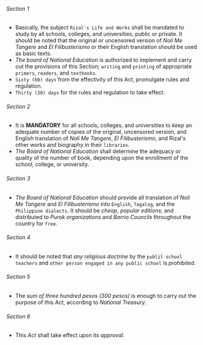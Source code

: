 ###### Section 1
- Basically, the subject `Rizal's Life and Works` shall be mandated to study by all schools, colleges, and universities, public or private. It should be noted that the original or uncensored version of *Noli Me Tangere* and *El Filibusterismo* or their English translation should be used as basic texts.
- *The board of National Education* is authorized to implement and carry out the provisions of this Section; `writing` and `printing` of appropriate `primers`, `readers`, and `textbooks`.
- `Sixty (60) days` from the effectivity of this Act, promulgate rules and regulation.
- `Thirty (30) days` for the rules and regulation to take effect.

###### Section 2
- It is **MANDATORY** for all schools, colleges, and universities to *keep* an adequate number of copies of the original, uncensored version, and English translation of *Noli Me Tangere*, *El Filibusterismo*, and Rizal's other works and biography in their `libraries`.
- *The Board of National Education* shall determine the adequacy or quality of the number of book, depending upon the enrollment of the school, college, or university.

###### Section 3
- *The Board of National Education* should provide all translation of *Noli Me Tangere* and *El Filibusterismo* into `English`, `Tagalog`, and the `Philippine dialects`. It should be *cheap*, *popular editions*; and distributed to *Purok organizations* and *Barrio Councils* throughout the country for `free`.

###### Section 4
- It should be noted that *any religious doctrine* by the `publil school teachers` and `other person engaged in any public school` is *prohibited*.

###### Section 5
- The *sum of three hundred pesos (300 pesos)* is enough to carry out the purpose of this Act, according to *National Treasury*.

###### Section 6
- This *Act* shall take effect upon its *approval*.